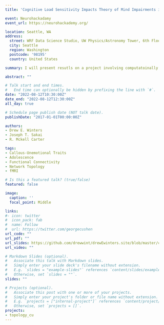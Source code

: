 ```yaml
---
title: 'Cognitive Load Sensitivity Impacts Theory of Mind Impairments in Callous-Unemotional Traits'

event: Neurohackadamy
event_url: https://neurohackademy.org/

location: Seattle, WA
address:
  street: WRF Data Science Studio, UW Physics/Astronomy Tower, 6th Floor, Campus Box 351570, 3910 15th Ave NE
  city: Seattle
  region: Washington
  postcode: '98195'
  country: United States

summary: I will present resutls on a project involving computatoinally simulating lesoinions acorss the functional connectome to predict CU traits. 

abstract: ""

# Talk start and end times.
#   End time can optionally be hidden by prefixing the line with `#`.
date: "2022-08-12T10:30:00Z"
date_end: "2022-08-12T12:30:00Z"
all_day: true

# Schedule page publish date (NOT talk date).
publishDate: "2017-01-01T00:00:00Z"

authors: 
- Drew E. Winters
- Joseph T. Sakai
- R. Mckell Carter

tags: 
- Callous-Unemotional Traits
- Adolescence
- Functional Connectivity
- Network Topology
- fMRI

# Is this a featured talk? (true/false)
featured: false

image:
  caption: ''
  focal_point: Middle

links:
#- icon: twitter
#  icon_pack: fab
#  name: Follow
#  url: https://twitter.com/georgecushen
url_code: ""
url_pdf: ""
url_slides: https://github.com/drewwint/drewEwinters.site/blob/master/content/event/2022_esciences_washington/DWinters_NHA_poster.png
url_video: ""

# Markdown Slides (optional).
#   Associate this talk with Markdown slides.
#   Simply enter your slide deck's filename without extension.
#   E.g. `slides = "example-slides"` references `content/slides/example-slides.md`.
#   Otherwise, set `slides = ""`.
slides: ""

# Projects (optional).
#   Associate this post with one or more of your projects.
#   Simply enter your project's folder or file name without extension.
#   E.g. `projects = ["internal-project"]` references `content/project/deep-learning/index.md`.
#   Otherwise, set `projects = []`.
projects:
- topology_cu
---
```

